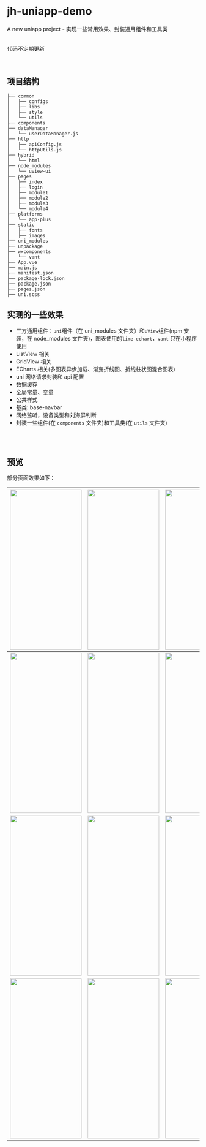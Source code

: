 # jh-uniapp-demo

A new uniapp project - 实现一些常用效果、封装通用组件和工具类 <br>
<br>

代码不定期更新
<br>

<br>

## 项目结构

```
├── common
│   ├── configs
│   ├── libs
│   ├── style
│   └── utils
├── components
├── dataManager
│   └── userDataManager.js
├── http
│   ├── apiConfig.js
│   └── httpUtils.js
├── hybrid
│   └── html
├── node_modules
│   └── uview-ui
├── pages
│   ├── index
│   ├── login
│   ├── module1
│   ├── module2
│   ├── module3
│   └── module4
├── platforms
│   └── app-plus
├── static
│   ├── fonts
│   ├── images
├── uni_modules
├── unpackage
├── wxcomponents
│   └── vant
├── App.vue
├── main.js
├── manifest.json
├── package-lock.json
├── package.json
├── pages.json
├── uni.scss

```

## 实现的一些效果

- 三方通用组件：`uni`组件（在 uni_modules 文件夹）和`uView`组件(npm 安装，在 node_modules 文件夹)，图表使用的`lime-echart`，`vant` 只在小程序使用
- ListView 相关
- GridView 相关
- ECharts 相关(多图表异步加载、渐变折线图、折线柱状图混合图表)
- uni 网络请求封装和 api 配置
- 数据缓存
- 全局常量、变量
- 公共样式
- 基类: base-navbar
- 网络监听，设备类型和刘海屏判断
- 封装一些组件(在 `components` 文件夹)和工具类(在 `utils` 文件夹)

<br>
<br>


## 预览

部分页面效果如下：

| <img src="https://gitee.com/iotjh/Picture/raw/master/uniapp/login.gif" width="187" height="419"> | <img src="https://gitee.com/iotjh/Picture/raw/master/uniapp/login.png" width="187" height="419"> | <img src="https://gitee.com/iotjh/Picture/raw/master/uniapp/mine.png" width="187" height="419"> |
| ------ | ------ | ------ |
| <img src="https://gitee.com/iotjh/Picture/raw/master/uniapp/gridView2.jpg" width="187" height="419"> | <img src="https://gitee.com/iotjh/Picture/raw/master/uniapp/gridView3.jpg" width="187" height="419"> | <img src="https://gitee.com/iotjh/Picture/raw/master/uniapp/gridView4.jpg" width="187" height="419"> |
| <img src="https://gitee.com/iotjh/Picture/raw/master/uniapp/eCharts3.png" width="187" height="419"> | <img src="https://gitee.com/iotjh/Picture/raw/master/uniapp/eCharts4.png" width="187" height="419"> | <img src="https://gitee.com/iotjh/Picture/raw/master/uniapp/eCharts5.png" width="187" height="419"> |
| <img src="https://gitee.com/iotjh/Picture/raw/master/uniapp/base-navbar.jpg" width="187" height="419"> | <img src="https://gitee.com/iotjh/Picture/raw/master/uniapp/xxx.jpg" width="187" height="419"> | <img src="https://gitee.com/iotjh/Picture/raw/master/uniapp/xxx.jpg" width="187" height="419"> |
